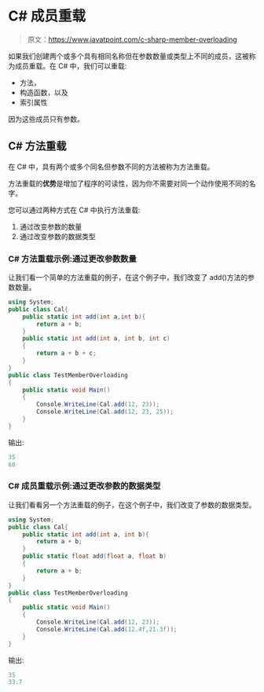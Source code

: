 # C# 成员重载

> 原文：<https://www.javatpoint.com/c-sharp-member-overloading>

如果我们创建两个或多个具有相同名称但在参数数量或类型上不同的成员，这被称为成员重载。在 C# 中，我们可以重载:

*   方法，
*   构造函数，以及
*   索引属性

因为这些成员只有参数。

## C# 方法重载

在 C# 中，具有两个或多个同名但参数不同的方法被称为方法重载。

方法重载的**优势**是增加了程序的可读性，因为你不需要对同一个动作使用不同的名字。

您可以通过两种方式在 C# 中执行方法重载:

1.  通过改变参数的数量
2.  通过改变参数的数据类型

### C# 方法重载示例:通过更改参数数量

让我们看一个简单的方法重载的例子，在这个例子中，我们改变了 add()方法的参数数量。

```cs
using System;
public class Cal{
    public static int add(int a,int b){
        return a + b;
    }
    public static int add(int a, int b, int c)
    {
        return a + b + c;
    }
}
public class TestMemberOverloading
{
    public static void Main()
    {
        Console.WriteLine(Cal.add(12, 23));
        Console.WriteLine(Cal.add(12, 23, 25));
    }
}

```

输出:

```cs
35
60

```

### C# 成员重载示例:通过更改参数的数据类型

让我们看看另一个方法重载的例子，在这个例子中，我们改变了参数的数据类型。

```cs
using System;
public class Cal{
    public static int add(int a, int b){
        return a + b;
    }
    public static float add(float a, float b)
    {
        return a + b;
    }
}
public class TestMemberOverloading
{
    public static void Main()
    {
        Console.WriteLine(Cal.add(12, 23));
        Console.WriteLine(Cal.add(12.4f,21.3f));
    }
}

```

输出:

```cs
35
33.7

```